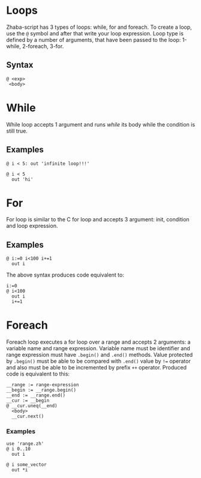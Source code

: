 # Loops

Zhaba-script has 3 types of loops: while, for and foreach. To create a loop, use the `@` symbol and after that write your loop expression. Loop type is defined by a number of arguments, that have been passed to the loop: 1-while, 2-foreach, 3-for.

## Syntax

```zh
@ <exp>
 <body>
```

# While

While loop accepts 1 argument and runs _while_ its body while the condition is still true.

## Examples

```zh
@ i < 5: out 'infinite loop!!!'
```

```zh
@ i < 5
  out 'hi'
```

# For

For loop is similar to the C for loop and accepts 3 argument: init, condition and loop expression.

## Examples

```zh
@ i:=0 i<100 i+=1
  out i
```

The above syntax produces code equivalent to:

```zh
i:=0
@ i<100
  out i
  i+=1
```

# Foreach

Foreach loop executes a for loop over a range and accepts 2 arguments: a variable name and range expression. Variable name must be identifier and range expression must have `.begin()` and `.end()` methods. Value protected by `.begin()` must be able to be compared with `.end()` value by `!=` operator and also must be able to be incremented by prefix `++` operator. Produced code is equivalent to this:

```zh
__range := range-expression
__begin := __range.begin()
__end := __range.end()
__cur := __begin
@ __cur.uneq(__end)
  <body>
  __cur.next()
```

### Examples

```zh
use 'range.zh'
@ i 0..10
  out i
```

```zh
@ i some_vector
  out *i
```
